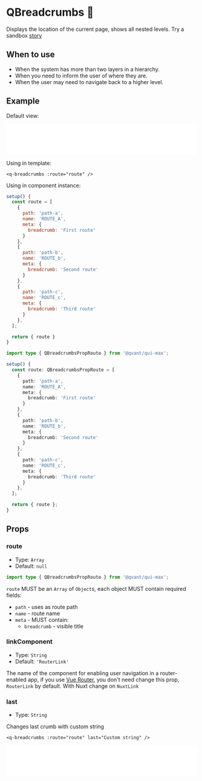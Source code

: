 # QBreadcrumbs 🍞

Displays the location of the current page, shows all nested levels. Try a sandbox [story](https://qui-max.netlify.app/?path=/story/components-qbreadcrumbs--default)

## When to use

- When the system has more than two layers in a hierarchy.
- When you need to inform the user of where they are.
- When the user may need to navigate back to a higher level.

## Example

Default view:

<iframe height="80" style="width: 100%;" scrolling="no" frameborder="no" src="/QBreadcrumbs/main.html"></iframe>

Using in template:

```vue
<q-breadcrumbs :route="route" />
```

Using in component instance:

<CodeGroup>
  <CodeGroupItem title="JS" active>

```js
setup() {
  const route = [
    {
      path: 'path-a',
      name: 'ROUTE_A',
      meta: {
        breadcrumb: 'First route'
      }
    },
    {
      path: 'path-b',
      name: 'ROUTE_b',
      meta: {
        breadcrumb: 'Second route'
      }
    },
    {
      path: 'path-c',
      name: 'ROUTE_c',
      meta: {
        breadcrumb: 'Third route'
      }
    },
  ];

  return { route }
}
```

  </CodeGroupItem>

  <CodeGroupItem title="TS">

```ts
import type { QBreadcrumbsPropRoute } from '@qvant/qui-max';

setup() {
  const route: QBreadcrumbsPropRoute = [
    {
      path: 'path-a',
      name: 'ROUTE_A',
      meta: {
        breadcrumb: 'First route'
      }
    },
    {
      path: 'path-b',
      name: 'ROUTE_b',
      meta: {
        breadcrumb: 'Second route'
      }
    },
    {
      path: 'path-c',
      name: 'ROUTE_c',
      meta: {
        breadcrumb: 'Third route'
      }
    },
  ];

  return { route };
}
```

  </CodeGroupItem>
</CodeGroup>

## Props

### route

- Type: `Array`
- Default: `null`

```ts
import type { QBreadcrumbsPropRoute } from '@qvant/qui-max';
```

`route` MUST be an `Array` of `Object`s, each object MUST contain required fields:

- `path` - uses as route path
- `name` - route name
- `meta` - MUST contain:
  - `breadcrumb` - visible title

### linkComponent

- Type: `String`
- Default: `'RouterLink'`

The name of the component for enabling user navigation in a router-enabled app, if you use [Vue Router](https://router.vuejs.org/), you don't need change this prop, `RouterLink` by default. With Nuxt change on `NuxtLink`

### last

- Type: `String`

Changes last crumb with custom string

```vue
<q-breadcrumbs :route="route" last="Custom string" />
```

<iframe height="80" style="width: 100%;" scrolling="no" frameborder="no" src="/QBreadcrumbs/last.html"></iframe>
